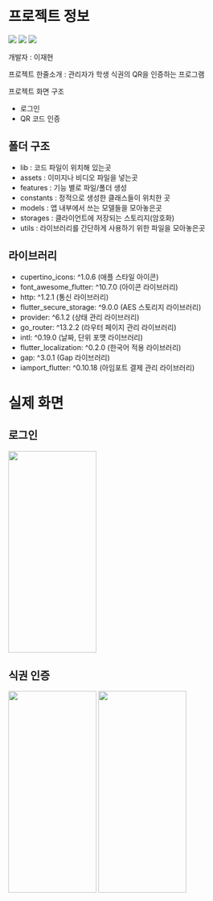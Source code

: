 # 프로젝트 정보

<a><img src="https://img.shields.io/badge/-Flutter-387ADF?style=flat-plastic&logo=Flutter&logoColor=white"/>
<img src="https://img.shields.io/badge/-Provider-FBA834?style=flat-plastic&logo=Provider&logoColor=white"/>
<img src="https://img.shields.io/badge/-Github-black?style=flat-plastic&logo=Github&logoColor=white"/></a>

개발자 : 이재현


프로젝트 한줄소개 : 관리자가 학생 식권의 QR을 인증하는 프로그램


프로젝트 화면 구조
- 로그인
- QR 코드 인증

## 폴더 구조

- lib : 코드 파일이 위치해 있는곳
- assets : 이미지나 비디오 파일을 넣는곳
- features : 기능 별로 파일/폴더 생성
- constants : 정적으로 생성한 클래스들이 위치한 곳
- models : 앱 내부에서 쓰는 모델들을 모아놓은곳
- storages : 클라이언트에 저장되는 스토리지(암호화)
- utils : 라이브러리를 간단하게 사용하기 위한 파일을 모아놓은곳

## 라이브러리

- cupertino_icons: ^1.0.6 (애플 스타일 아이콘)
- font_awesome_flutter: ^10.7.0 (아이콘 라이브러리)
- http: ^1.2.1 (통신 라이브러리)
- flutter_secure_storage: ^9.0.0 (AES 스토리지 라이브러리)
- provider: ^6.1.2 (상태 관리 라이브러리)
- go_router: ^13.2.2 (라우터 페이지 관리 라이브러리)
- intl: ^0.19.0 (날짜, 단위 포맷 라이브러리)
- flutter_localization: ^0.2.0 (한국어 적용 라이브러리)
- gap: ^3.0.1 (Gap 라이브러리)
- iamport_flutter: ^0.10.18 (아임포트 결제 관리 라이브러리)


# 실제 화면
## 로그인
<img src="https://github.com/have-a-meal/mobile_admin_have_a_meal/assets/77985708/c69dff6a-6c9f-47f8-acce-3d25775e6d3c.png"  width="175" height="400"/>

## 식권 인증
<img src="https://github.com/have-a-meal/mobile_admin_have_a_meal/assets/77985708/410999ea-65bc-4853-97cf-3147ccbeba32.png"  width="175" height="400"/>
<img src="https://github.com/have-a-meal/mobile_admin_have_a_meal/assets/77985708/f54855a6-6f9e-4456-9544-3c4875aec432.png"  width="175" height="400"/>
